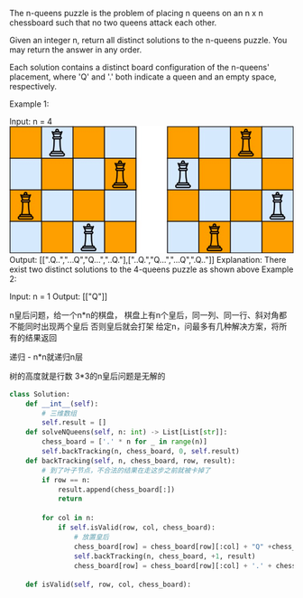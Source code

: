 The n-queens puzzle is the problem of placing n queens 
on an n x n chessboard 
such that no two queens attack each other.

Given an integer n, return all distinct solutions to the n-queens puzzle. 
You may return the answer in any order.

Each solution contains a distinct board configuration of the n-queens' 
placement, where 'Q' and '.' both indicate a queen and an empty space, 
respectively.

Example 1:


Input: n = 4
![img_1.png](img_1.png)
Output: [[".Q..","...Q","Q...","..Q."],["..Q.","Q...","...Q",".Q.."]]
Explanation: There exist two distinct solutions to the 4-queens puzzle as shown above
Example 2:

Input: n = 1
Output: [["Q"]]

n皇后问题，给一个n*n的棋盘，
棋盘上有n个皇后，同一列、同一行、斜对角都不能同时出现两个皇后
否则皇后就会打架
给定n，问最多有几种解决方案，将所有的结果返回

递归 - n*n就递归n层

树的高度就是行数
3*3的n皇后问题是无解的


```python
class Solution:
    def __int__(self):
        # 三维数组
        self.result = []
    def solveNQueens(self, n: int) -> List[List[str]]:
        chess_board = ['.' * n for _ in range(n)]
        self.backTracking(n, chess_board, 0, self.result)
    def backTracking(self, n, chess_board, row, result):
        # 到了叶子节点，不合法的结果在走这步之前就被卡掉了
        if row == n:
            result.append(chess_board[:])
            return
        
        for col in n:
            if self.isValid(row, col, chess_board):
                # 放置皇后
                chess_board[row] = chess_board[row][:col] + "Q" +chess_board[row][col+1]
                self.backTracking(n, chess_board, +1, result)
                chess_board[row] = chess_board[row][:col] + '.' + chess_board[row][col+1]
    
    def isValid(self, row, col, chess_board):
          

```